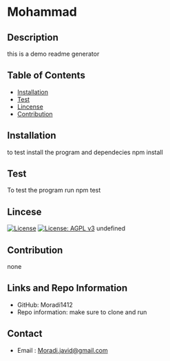 # Mohammad 
## Description
this is a demo readme generator 

## Table of Contents 
* [Installation](#installation)
* [Test](#test) 
* [Lincense](#lincense)
* [Contribution](#contribution)

## Installation
to test install the program and dependecies npm install

## Test 
To test the program run npm test

## Lincese 
 [![License](https://img.shields.io/badge/License-Apache%202.0-blue.svg)](https://opensource.org/licenses/Apache-2.0) [![License: AGPL v3](https://img.shields.io/badge/License-AGPL%20v3-blue.svg)](https://www.gnu.org/licenses/agpl-3.0) undefined

## Contribution 
none

## Links and Repo Information 
- GitHub: Moradi1412
- Repo information: make sure to clone and run 

## Contact 
- Email : Moradi.javid@gmail.com